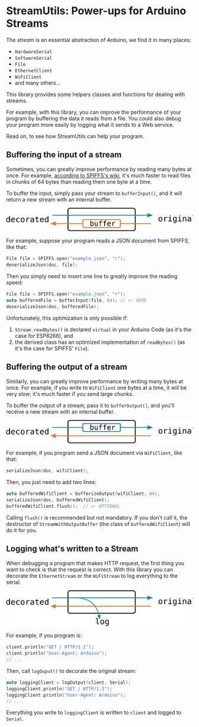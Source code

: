 StreamUtils: Power-ups for Arduino Streams
==========================================

The *stream* is an essential abstraction of Arduino, we find it in many places:

* `HardwareSerial`
* `SoftwareSerial`
* `File`
* `EthernetClient`
* `WiFiClient`
* and many others...

This library provides some helpers classes and functions for dealing with streams. 

For example, with this library, you can improve the performance of your program by buffering the data it reads from a file. You could also debug your program more easily by logging what it sends to a Web service.

Read on, to see how StreamUtils can help your program.

Buffering the input of a stream
-------------------------------

Sometimes, you can greatly improve performance by reading many bytes at once. 
For example, [according to SPIFFS's wiki](https://github.com/pellepl/spiffs/wiki/Performance-and-Optimizing#reading-files), it's much faster to read files in chunks of 64 bytes than reading them one byte at a time.

To buffer the input, simply pass your stream to `bufferInput()`, and it will return a new stream with an internal buffer.

![Input buffer](examples/InputBuffer/InputBuffer.svg)

For example, suppose your program reads a JSON document from SPIFFS, like that:

```c++
File file = SPIFFS.open("example.json", "r");
deserializeJson(doc, file);
```

Then you simply need to insert one line to greatly improve the reading speed:

```c++
File file = SPIFFS.open("example.json", "r");
auto bufferedFile = bufferInput(file, 64); // <- HERE
deserializeJson(doc, bufferedFile);
```

Unfortunately, this optimization is only possible if:

1. `Stream.readBytes()` is declared `virtual` in your Arduino Code (as it's the case for ESP8266), and
2. the derived class has an optimized implementation of `readBytes()` (as it's the case for SPIFFS' `File`).

Buffering the output of a stream
--------------------------------

Similarly, you can greatly improve performance by writing many bytes at once.
For example, if you write to `WiFiClient` one bytes at a time, it will be very slow; it's much faster if you send large chunks.

To buffer the output of a stream, pass it to `bufferOutput()`, and you'll receive a new stream with an internal buffer.

![Output buffer](examples/OutputBuffer/OutputBuffer.svg)

For example, if you program send a JSON document via `WiFiClient`, like that:

```c++
serializeJson(doc, wifiClient);
```

Then, you just need to add two lines:

```c++
auto bufferedWifiClient = bufferizeOutput(wifiClient, 64);
serializeJson(doc, bufferedWifiClient);
bufferedWifiClient.flush();  // <- OPTIONAL
```

Calling `flush()` is recommended but not mandatory. If you don't call it, the destructor of `StreamWithOutputBuffer` (the class of `bufferedWifiClient`) will do it for you.


Logging what's written to a Stream
----------------------------------

When debugging a program that makes HTTP request, the first thing you want to check is that the request is correct. With this library you can decorate the `EthernetStream` or the `WiFiStream` to log everything to the serial.

![Output logger](examples/OutputLogger/OutputLogger.svg)

For example, if you program is:

```c++
client.println("GET / HTTP/1.1");
client.println("User-Agent: Arduino");
// ...
```

Then, call `logOuput()` to decorate the original stream:

```c++
auto loggingClient = logOutput(client, Serial);
loggingClient.println("GET / HTTP/1.1");
loggingClient.println("User-Agent: Arduino");
// ...
```

Everything you write to `loggingClient` is written to `client` and logged to `Serial`.

